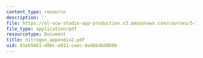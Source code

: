 ```yaml
---
content_type: resource
description: ''
file: https://ol-ocw-studio-app-production.s3.amazonaws.com/courses/5-33-advanced-chemical-experimentation-and-instrumentation-fall-2007/81eb56b1d80ce811caec8e46b4bd8b0b_nitrogen_appendix2.pdf
file_type: application/pdf
resourcetype: Document
title: nitrogen_appendix2.pdf
uid: 81eb56b1-d80c-e811-caec-8e46b4bd8b0b
---
```

